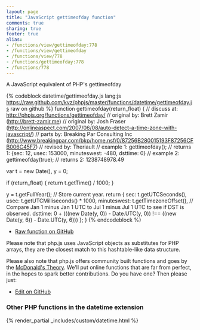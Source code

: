 ```yaml
---
layout: page
title: "JavaScript gettimeofday function"
comments: true
sharing: true
footer: true
alias:
- /functions/view/gettimeofday:778
- /functions/view/gettimeofday
- /functions/view/778
- /functions/gettimeofday:778
- /functions/778
---
```

<!-- Generated by Rakefile:build -->
A JavaScript equivalent of PHP's gettimeofday

{% codeblock datetime/gettimeofday.js lang:js https://raw.github.com/kvz/phpjs/master/functions/datetime/gettimeofday.js raw on github %}
function gettimeofday(return_float) {
  //  discuss at: http://phpjs.org/functions/gettimeofday/
  // original by: Brett Zamir (http://brett-zamir.me)
  // original by: Josh Fraser (http://onlineaspect.com/2007/06/08/auto-detect-a-time-zone-with-javascript/)
  //    parts by: Breaking Par Consulting Inc (http://www.breakingpar.com/bkp/home.nsf/0/87256B280015193F87256CFB006C45F7)
  //  revised by: Theriault
  //   example 1: gettimeofday();
  //   returns 1: {sec: 12, usec: 153000, minuteswest: -480, dsttime: 0}
  //   example 2: gettimeofday(true);
  //   returns 2: 1238748978.49

  var t = new Date(),
    y = 0;

  if (return_float) {
    return t.getTime() / 1000;
  }

  y = t.getFullYear(); // Store current year.
  return {
    sec: t.getUTCSeconds(),
    usec: t.getUTCMilliseconds() * 1000,
    minuteswest: t.getTimezoneOffset(),
    // Compare Jan 1 minus Jan 1 UTC to Jul 1 minus Jul 1 UTC to see if DST is observed.
    dsttime: 0 + (((new Date(y, 0)) - Date.UTC(y, 0)) !== ((new Date(y, 6)) - Date.UTC(y, 6)))
  };
}
{% endcodeblock %}

 - [Raw function on GitHub](https://github.com/kvz/phpjs/blob/master/functions/datetime/gettimeofday.js)

Please note that php.js uses JavaScript objects as substitutes for PHP arrays, they are 
the closest match to this hashtable-like data structure. 

Please also note that php.js offers community built functions and goes by the 
[McDonald's Theory](https://medium.com/what-i-learned-building/9216e1c9da7d). We'll put online 
functions that are far from perfect, in the hopes to spark better contributions. 
Do you have one? Then please just: 

 - [Edit on GitHub](https://github.com/kvz/phpjs/edit/master/functions/datetime/gettimeofday.js)


### Other PHP functions in the datetime extension
{% render_partial _includes/custom/datetime.html %}
